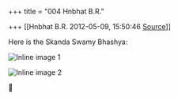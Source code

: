 +++
title = "004 Hnbhat B.R."

+++
[[Hnbhat B.R.	2012-05-09, 15:50:46 [Source](https://groups.google.com/g/samskrita/c/1CXIcOzk3uQ)]]



Here is the Skanda Swamy Bhashya:

  

![Inline image 1](https://groups.google.com/group/samskrita/attach/2677609dc30b04a3/image.png?part=0.2)  

  

  

![Inline image 2](https://groups.google.com/group/samskrita/attach/2677609dc30b04a3/image.png?part=0.1)  



